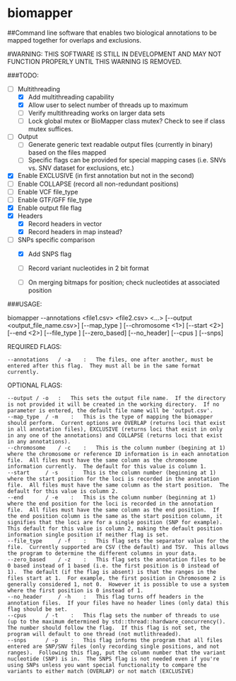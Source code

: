 # biomapper
##Command line software that enables two biological annotations to be mapped together for overlaps and exclusions.

#WARNING: THIS SOFTWARE IS STILL IN DEVELOPMENT AND MAY NOT FUNCTION PROPERLY UNTIL THIS WARNING IS REMOVED.

###TODO:
- [ ] Multithreading
  - [x] Add multithreading capability
  - [X] Allow user to select number of threads up to maximum
  - [ ] Verify multithreading works on larger data sets
  - [ ] Lock global mutex or BioMapper class mutex?  Check to see if class mutex suffices.
- [ ] Output
  - [ ] Generate generic text readable output files (currently in binary) based on the files mapped
  - [ ] Specific flags can be provided for special mapping cases (i.e. SNVs vs. SNV dataset for exclusions, etc.)
- [x] Enable EXCLUSIVE (in first annotation but not in the second)
- [ ] Enable COLLAPSE (record all non-redundant positions)
- [ ] Enable VCF file_type
- [ ] Enable GTF/GFF file_type
- [x] Enable output file flag
- [x] Headers
  - [x] Record headers in vector
  - [x] Record headers in map instead?
- [ ] SNPs specific comparison
  - [x] Add SNPS flag
  - [ ] Record variant nucleotides in 2 bit format
  - [ ] On merging bitmaps for position; check nucleotides at associated position
  
  

###USAGE:


biomapper --annotations <file1.csv> <file2.csv> <...> [--output <output_file_name.csv>] [--map_type <overlap>] [--chromosome <1>] [--start <2>] [--end <2>] [--file_type <csv>] [--zero_based] [--no_header] [--cpus <threads>] [--snps]



REQUIRED FLAGS:

    --annotations 	/ -a    :	The files, one after another, must be entered after this flag.  They must all be in the same format currently.

OPTIONAL FLAGS:

	--output / -o	:	This sets the output file name.  If the directory is not provided it will be created in the working directory.  If no parameter is entered, the default file name will be 'output.csv'.
	--map_type 	/ -m	:	This is the type of mapping the biomapper should perform.  Current options are OVERLAP (returns loci that exist in all annotation files), EXCLUSIVE (returns loci that exist in only in any one of the annotations) and COLLAPSE (returns loci that exist in any annotations).
	--chromosome 	/ -c 	:	This is the column number (begining at 1) where the chromosome or reference ID information is in each annotation file.  All files must have the same column as the chromosome information currently.  The default for this value is column 1.
	--start 	/ -s   	:	This is the column number (beginning at 1) where the start position for the loci is recorded in the annotation file.  All files must have the same column as the start position.  The default for this value is column 2.
	--end 		/ -e	:	This is the column number (beginning at 1) where the end position for the loci is recorded in the annotation file.  All files must have the same column as the end position.  If the end position column is the same as the start position column, it signifies that the loci are for a single position (SNP for example).  This default for this value is column 2, making the default position information single position if neither flag is set.
	--file_type 	/ -f	:	This flag sets the separator value for the file.  Currently supported are CSV (the default) and TSV.  This allows the program to determine the different columns in your data.
	--zero_based 	/ -z	:	This flag sets the annotation files to be 0 based instead of 1 based (i.e. the first position is 0 instead of 1).  The default (if the flag is absent) is that the ranges in the files start at 1.  For example, the first position in Chromosome 2 is generally considered 1, not 0.  However it is possible to use a system where the first position is 0 instead of 1.
	--no_header 	/ -h	:	This flag turns off headers in the annotation files.  If your files have no header lines (only data) this flag should be set.
	--cpus 		/ -t	:	This flag sets the number of threads to use (up to the maximum determined by std::thread::hardware_concurrency().  The number should follow the flag.  If this flag is not set, the program will default to one thread (not mutlithreaded).
	--snps 		/ -p	:	This flag informs the program that all files entered are SNP/SNV files (only recording single positions, and not ranges).  Following this flag, put the column number that the variant nucleotide (SNP) is in.  The SNPS flag is not needed even if you're using SNPs unless you want special functionality to compare the variants to either match (OVERLAP) or not match (EXCLUSIVE)
